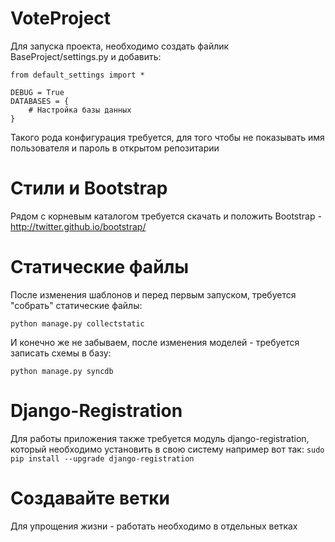 VoteProject
===========
Для запуска проекта, необходимо создать файлик BaseProject/settings.py и добавить:

    from default_settings import *

    DEBUG = True
    DATABASES = {
        # Настройка базы данных
    }

Такого рода конфигурация требуется, для того чтобы не показывать имя пользователя и пароль в открытом репозитарии


# Стили и Bootstrap

Рядом с корневым каталогом требуется скачать и положить Bootstrap - http://twitter.github.io/bootstrap/

# Статические файлы

После изменения шаблонов и перед первым запуском, требуется "собрать" статические файлы:

    python manage.py collectstatic

И конечно же не забываем, после изменения моделей - требуется записать схемы в базу:

    python manage.py syncdb
    

# Django-Registration

Для работы приложения также требуется модуль django-registration, который необходимо установить в свою систему например вот так:
`sudo pip install --upgrade django-registration`

# Создавайте ветки

Для упрощения жизни - работать необходимо в отдельных ветках
